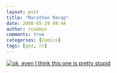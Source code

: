 ```yaml
---
layout: post
title: "Marathon Recap"
date: 2008-05-29 08:44
author: rcadmin
comments: true
categories: [Comics]
tags: [goz, rc]
---
```

<a href="http://bitsmack.com/wp/2008/05/29/marathon-recap/"><img src="http://bitsmack.com/wp/wp-content/uploads/2008/05/20080529.jpg" title="ok, even I think this one is pretty stupid" /></a>
